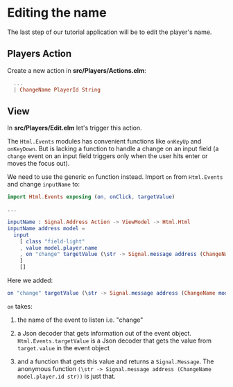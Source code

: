
# Editing the name

The last step of our tutorial application will be to edit the player's name.

## Players Action

Create a new action in __src/Players/Actions.elm__:

```elm
  ...
  | ChangeName PlayerId String
```

## View

In __src/Players/Edit.elm__ let's trigger this action.

The `Html.Events` modules has convenient functions like `onKeyUp` and `onKeyDown`. But is lacking a function to handle a change on an input field (a `change` event on an input field triggers only when the user hits enter or moves the focus out). 

We need to use the generic `on` function instead. Import `on` from `Html.Events` and change `inputName` to:

```elm
import Html.Events exposing (on, onClick, targetValue)

...

inputName : Signal.Address Action -> ViewModel -> Html.Html
inputName address model =
  input
    [ class "field-light"
    , value model.player.name
    , on "change" targetValue (\str -> Signal.message address (ChangeName model.player.id str))
    ]
    []
```

Here we added:

```elm
on "change" targetValue (\str -> Signal.message address (ChangeName model.player.id str))
```

`on` takes:

1. the name of the event to listen i.e. "change"

1. a Json decoder that gets information out of the event object. `Html.Events.targetValue` is a Json decoder that gets the value from `target.value` in the event object

1. and a function that gets this value and returns a `Signal.Message`. The anonymous function `(\str -> Signal.message address (ChangeName model.player.id str))` is just that.
